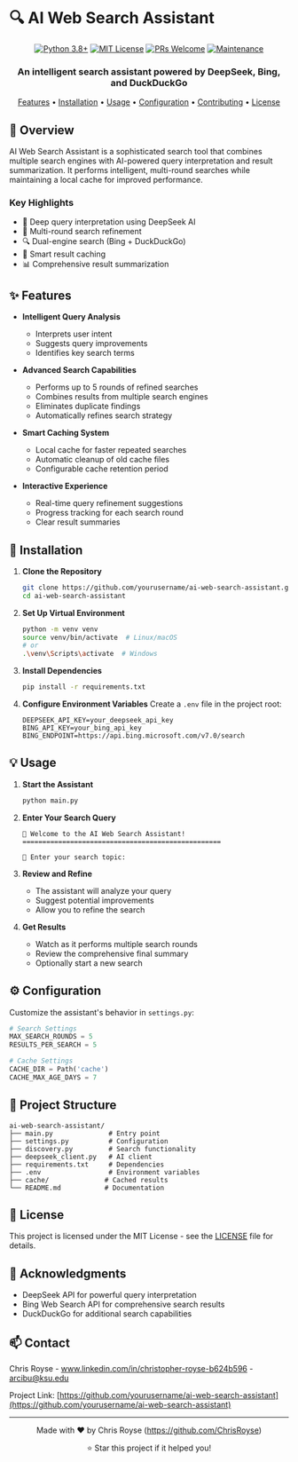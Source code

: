 # 🔍 AI Web Search Assistant

<div align="center">

[![Python 3.8+](https://img.shields.io/badge/Python-3.8%2B-blue.svg)](https://www.python.org/downloads/)
[![MIT License](https://img.shields.io/badge/License-MIT-green.svg)](https://opensource.org/licenses/MIT)
[![PRs Welcome](https://img.shields.io/badge/PRs-welcome-brightgreen.svg)](http://makeapullrequest.com)
[![Maintenance](https://img.shields.io/badge/Maintained%3F-yes-blue.svg)](https://github.com/yourusername/ai-web-search-assistant/graphs/commit-activity)

### An intelligent search assistant powered by DeepSeek, Bing, and DuckDuckGo

[Features](#✨-features) •
[Installation](#🚀-installation) •
[Usage](#💡-usage) •
[Configuration](#⚙️-configuration) •
[Contributing](#🤝-contributing) •
[License](#📝-license)

</div>

## 🌟 Overview

AI Web Search Assistant is a sophisticated search tool that combines multiple search engines with AI-powered query interpretation and result summarization. It performs intelligent, multi-round searches while maintaining a local cache for improved performance.

### Key Highlights

- 🧠 Deep query interpretation using DeepSeek AI
- 🔄 Multi-round search refinement
- 🔍 Dual-engine search (Bing + DuckDuckGo)
- 💾 Smart result caching
- 📊 Comprehensive result summarization

## ✨ Features

- **Intelligent Query Analysis**
  - Interprets user intent
  - Suggests query improvements
  - Identifies key search terms

- **Advanced Search Capabilities**
  - Performs up to 5 rounds of refined searches
  - Combines results from multiple search engines
  - Eliminates duplicate findings
  - Automatically refines search strategy

- **Smart Caching System**
  - Local cache for faster repeated searches
  - Automatic cleanup of old cache files
  - Configurable cache retention period

- **Interactive Experience**
  - Real-time query refinement suggestions
  - Progress tracking for each search round
  - Clear result summaries

## 🚀 Installation

1. **Clone the Repository**
   ```bash
   git clone https://github.com/yourusername/ai-web-search-assistant.git
   cd ai-web-search-assistant
   ```

2. **Set Up Virtual Environment**
   ```bash
   python -m venv venv
   source venv/bin/activate  # Linux/macOS
   # or
   .\venv\Scripts\activate  # Windows
   ```

3. **Install Dependencies**
   ```bash
   pip install -r requirements.txt
   ```

4. **Configure Environment Variables**
   Create a `.env` file in the project root:
   ```env
   DEEPSEEK_API_KEY=your_deepseek_api_key
   BING_API_KEY=your_bing_api_key
   BING_ENDPOINT=https://api.bing.microsoft.com/v7.0/search
   ```

## 💡 Usage

1. **Start the Assistant**
   ```bash
   python main.py
   ```

2. **Enter Your Search Query**
   ```
   🔎 Welcome to the AI Web Search Assistant!
   ==================================================

   🤔 Enter your search topic: 
   ```

3. **Review and Refine**
   - The assistant will analyze your query
   - Suggest potential improvements
   - Allow you to refine the search

4. **Get Results**
   - Watch as it performs multiple search rounds
   - Review the comprehensive final summary
   - Optionally start a new search

## ⚙️ Configuration

Customize the assistant's behavior in `settings.py`:

```python
# Search Settings
MAX_SEARCH_ROUNDS = 5
RESULTS_PER_SEARCH = 5

# Cache Settings
CACHE_DIR = Path('cache')
CACHE_MAX_AGE_DAYS = 7
```

## 📁 Project Structure

```
ai-web-search-assistant/
├── main.py              # Entry point
├── settings.py          # Configuration
├── discovery.py         # Search functionality
├── deepseek_client.py   # AI client
├── requirements.txt     # Dependencies
├── .env                 # Environment variables
├── cache/              # Cached results
└── README.md           # Documentation
```

## 📝 License

This project is licensed under the MIT License - see the [LICENSE](LICENSE) file for details.

## 🙏 Acknowledgments

- DeepSeek API for powerful query interpretation
- Bing Web Search API for comprehensive search results
- DuckDuckGo for additional search capabilities

## 📫 Contact

Chris Royse - www.linkedin.com/in/christopher-royse-b624b596 - arcibu@ksu.edu

Project Link: [https://github.com/yourusername/ai-web-search-assistant](https://github.com/yourusername/ai-web-search-assistant)

---

<div align="center">

Made with ❤️ by Chris Royse (https://github.com/ChrisRoyse)

⭐️ Star this project if it helped you!

</div>
